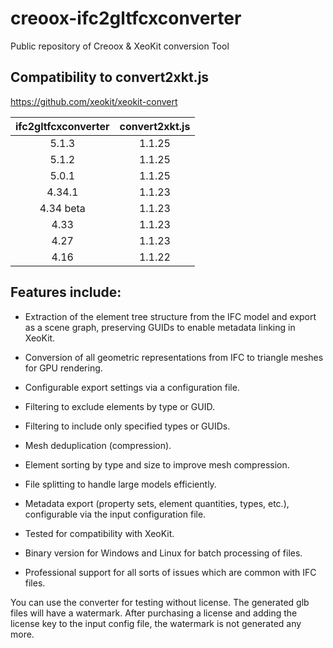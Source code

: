 # creoox-ifc2gltfcxconverter
Public repository of Creoox &amp; XeoKit conversion Tool

## Compatibility to convert2xkt.js
https://github.com/xeokit/xeokit-convert

|  ifc2gltfcxconverter    | convert2xkt.js    |
|  :---:    | :---:    |
|  5.1.3   | 1.1.25   |
|  5.1.2   | 1.1.25   |
|  5.0.1   | 1.1.25   |
|  4.34.1   | 1.1.23   |
|  4.34 beta   | 1.1.23   |
|  4.33   | 1.1.23   |
|  4.27  | 1.1.23   |
|  4.16  | 1.1.22   |


## Features include:
-  Extraction of the element tree structure from the IFC model and export as a scene graph, preserving GUIDs to enable metadata linking in XeoKit.

-  Conversion of all geometric representations from IFC to triangle meshes for GPU rendering.

-  Configurable export settings via a configuration file.

-  Filtering to exclude elements by type or GUID.

-  Filtering to include only specified types or GUIDs.

-  Mesh deduplication (compression).

-  Element sorting by type and size to improve mesh compression.

-  File splitting to handle large models efficiently.

-  Metadata export (property sets, element quantities, types, etc.), configurable via the input configuration file.

-  Tested for compatibility with XeoKit.

-  Binary version for Windows and Linux for batch processing of files.

-  Professional support for all sorts of issues which are common with IFC files.




You can use the converter for testing without license. The generated glb files will have a watermark. After purchasing a license and adding the license key to the input config file, the watermark is not generated any more.
